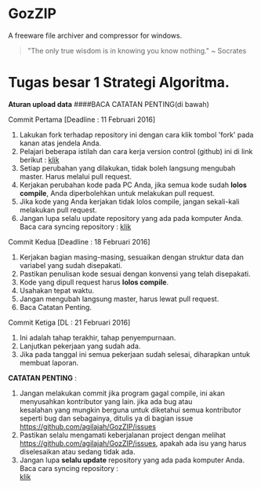 # GozZIP
A freeware file archiver and compressor for windows.

> "The only true wisdom is in knowing you know nothing."
> ~ Socrates

# Tugas besar 1 Strategi Algoritma.

**Aturan upload data**
####BACA CATATAN PENTING(di bawah)

Commit Pertama [Deadline : 11 Februari 2016]

  1. Lakukan fork terhadap repository ini dengan cara klik tombol 'fork' pada kanan atas jendela Anda.
  2. Pelajari beberapa istilah dan cara kerja version control (github) ini di link berikut : [klik](https://github.com/agilajah/GozZIP/blob/master/HowTos.md)
  3. Setiap perubahan yang dilakukan, tidak boleh langsung mengubah master. Harus melalui pull request.
  4. Kerjakan perubahan kode pada PC Anda, jika semua kode sudah **lolos compile**, Anda diperbolehkan untuk melakukan pull request.
  5. Jika kode yang Anda kerjakan tidak lolos compile, jangan sekali-kali melakukan pull request.
  6. Jangan lupa selalu update repository yang ada pada komputer Anda. Baca cara syncing repository : [klik](https://help.github.com/articles/syncing-a-fork/)

Commit Kedua [Deadline : 18 Februari 2016]

  1. Kerjakan bagian masing-masing, sesuaikan dengan struktur data dan variabel yang sudah disepakati.
  2. Pastikan penulisan kode sesuai dengan konvensi yang telah disepakati.
  3. Kode yang dipull request harus **lolos compile**.
  4. Usahakan tepat waktu.
  5. Jangan mengubah langsung master, harus lewat pull request.
  6. Baca Catatan Penting.

Commit Ketiga [DL : 21 Februari 2016]

  1. Ini adalah tahap terakhir, tahap penyempurnaan.
  2. Lanjutkan pekerjaan yang sudah ada.
  3. Jika pada tanggal ini semua pekerjaan sudah selesai, diharapkan untuk membuat laporan.

**CATATAN PENTING** :
  1. Jangan melakukan commit jika program gagal compile, ini akan menyusahkan kontributor yang lain. jika ada bug atau     
     kesalahan yang mungkin berguna untuk diketahui semua kontributor seperti bug dan sebagainya, ditulis ya di bagian issue        https://github.com/agilajah/GozZIP/issues
  2. Pastikan selalu mengamati keberjalanan project dengan melihat https://github.com/agilajah/GozZIP/issues, apakah ada isu yang harus diselesaikan atau sedang tidak ada.
  3. Jangan lupa **selalu update** repository yang ada pada komputer Anda. Baca cara syncing repository :   
     [klik](https://help.github.com/articles/syncing-a-fork/)
